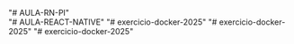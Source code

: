 "# AULA-RN-PI"  
"# AULA-REACT-NATIVE" 
"# exercicio-docker-2025" 
"# exercicio-docker-2025" 
"# exercicio-docker-2025" 
